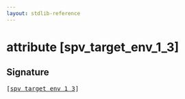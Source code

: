 ```yaml
---
layout: stdlib-reference
---
```


# attribute [spv\_target\_env\_1\_3]

## Signature

<pre>
[<a href="/stdlib-reference/attributes/spv_target_env_1_3">spv_target_env_1_3</a>]
</pre>


